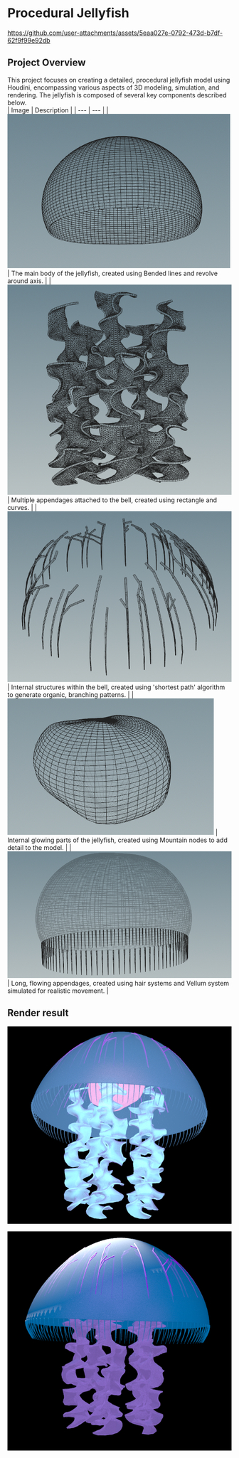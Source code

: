 # Procedural Jellyfish


https://github.com/user-attachments/assets/5eaa027e-0792-473d-b7df-62f9f99e92db


## Project Overview
This project focuses on creating a detailed, procedural jellyfish model using Houdini, encompassing various aspects of 3D modeling, simulation, and rendering. The jellyfish is composed of several key components described below.  
| Image | Description |
| --- | --- |
| ![Bell](assets/Bell.png) | The main body of the jellyfish, created using Bended lines and revolve around axis. |
| ![Arms](assets/Arms.png) | Multiple appendages attached to the bell, created using rectangle and curves. |
| ![Veins](assets/Veins.png) | Internal structures within the bell, created using 'shortest path' algorithm to generate organic, branching patterns. |
| ![Organs](assets/Belly.png) |  Internal glowing parts of the jellyfish, created using Mountain nodes to add detail to the model. |
| ![Tentacles](assets/Tentacles.png) | Long, flowing appendages, created using hair systems and Vellum system simulated for realistic movement. |

## Render result

![Render1](assets/Render1.png)  

![Render2](assets/Render2.png)  

